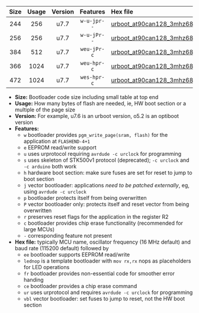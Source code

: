 |Size|Usage|Version|Features|Hex file|
|:-:|:-:|:-:|:-:|:--|
|244|256|u7.7|`w-u-jpr--`|[urboot_at90can128_3mhz6864_57600bps_lednop_ur_vbl.hex](https://raw.githubusercontent.com/stefanrueger/urboot.hex/main/mcus/at90can128/fcpu_3mhz6864/57600_bps/urboot_at90can128_3mhz6864_57600bps_lednop_ur_vbl.hex)|
|256|256|u7.7|`w-u-jPr--`|[urboot_at90can128_3mhz6864_57600bps_ur_vbl.hex](https://raw.githubusercontent.com/stefanrueger/urboot.hex/main/mcus/at90can128/fcpu_3mhz6864/57600_bps/urboot_at90can128_3mhz6864_57600bps_ur_vbl.hex)|
|384|512|u7.7|`weu-jPr-c`|[urboot_at90can128_3mhz6864_57600bps_ee_lednop_fr_ce_ur_vbl.hex](https://raw.githubusercontent.com/stefanrueger/urboot.hex/main/mcus/at90can128/fcpu_3mhz6864/57600_bps/urboot_at90can128_3mhz6864_57600bps_ee_lednop_fr_ce_ur_vbl.hex)|
|366|1024|u7.7|`weu-hpr-c`|[urboot_at90can128_3mhz6864_57600bps_ee_lednop_fr_ce_ur.hex](https://raw.githubusercontent.com/stefanrueger/urboot.hex/main/mcus/at90can128/fcpu_3mhz6864/57600_bps/urboot_at90can128_3mhz6864_57600bps_ee_lednop_fr_ce_ur.hex)|
|472|1024|u7.7|`wes-hpr-c`|[urboot_at90can128_3mhz6864_57600bps_ee_lednop_fr_ce.hex](https://raw.githubusercontent.com/stefanrueger/urboot.hex/main/mcus/at90can128/fcpu_3mhz6864/57600_bps/urboot_at90can128_3mhz6864_57600bps_ee_lednop_fr_ce.hex)|

- **Size:** Bootloader code size including small table at top end
- **Usage:** How many bytes of flash are needed, ie, HW boot section or a multiple of the page size
- **Version:** For example, u7.6 is an urboot version, o5.2 is an optiboot version
- **Features:**
  + `w` bootloader provides `pgm_write_page(sram, flash)` for the application at `FLASHEND-4+1`
  + `e` EEPROM read/write support
  + `u` uses urprotocol requiring `avrdude -c urclock` for programming
  + `s` uses skeleton of STK500v1 protocol (deprecated); `-c urclock` and `-c arduino` both work
  + `h` hardware boot section: make sure fuses are set for reset to jump to boot section
  + `j` vector bootloader: applications *need to be patched externally*, eg, using `avrdude -c urclock`
  + `p` bootloader protects itself from being overwritten
  + `P` vector bootloader only: protects itself and reset vector from being overwritten
  + `r` preserves reset flags for the application in the register R2
  + `c` bootloader provides chip erase functionality (recommended for large MCUs)
  + `-` corresponding feature not present
- **Hex file:** typically MCU name, oscillator frequency (16 MHz default) and baud rate (115200 default) followed by
  + `ee` bootloader supports EEPROM read/write
  + `lednop` is a template bootloader with `mov rx,rx` nops as placeholders for LED operations
  + `fr` bootloader provides non-essential code for smoother error handing
  + `ce` bootloader provides a chip erase command
  + `ur` uses urprotocol and requires `avrdude -c urclock` for programming
  + `vbl` vector bootloader: set fuses to jump to reset, not the HW boot section

